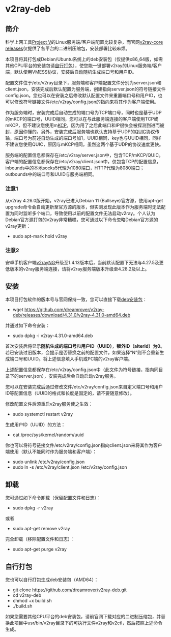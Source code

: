 # v2ray-deb
## 简介
科学上网工具[Project V](https://www.v2ray.com/)的Linux服务端/客户端配置比较复杂，而官网[v2ray-core releases](https://github.com/v2fly/v2ray-core/releases)仅提供了各平台的二进制压缩包，安装部署比较麻烦。

本项目将其打包成Debian/Ubuntu系统上的deb安装包（仅提供x86_64版，如需其他CPU平台的安装包请[自行打包](https://github.com/dreamrover/v2ray-deb#%E8%87%AA%E8%A1%8C%E6%89%93%E5%8C%85)），使您能一键部署v2ray的Linux服务端/客户端，默认使用VMESS协议，安装后自动随机生成端口号和用户ID。

配置文件位于/etc/v2ray目录下，服务端和客户端配置文件分别为server.json和client.json，安装完成后默认配置为服务端，创建指向server.json的符号链接文件config.json。您也可以在安装之后修改默认配置文件来重置端口号和用户ID，也可以修改符号链接文件/etc/v2ray/config.json的指向来将其作为客户端使用。

作为服务端时，安装完成后自动生成的端口号为TCP端口号，同时也是基于UDP的mKCP的端口号，UUID相同，您可以在与此服务端连接的客户端使用TCP或mKCP，但不建议您使用m[KCP](https://github.com/skywind3000/kcp)，因为用了之后此端口和IP很快会被探测到进而被封，原因你懂的。另外，安装完成后服务端也默认支持基于UDP的[QUIC](https://zh.wikipedia.org/wiki/%E5%BF%AB%E9%80%9FUDP%E7%BD%91%E7%BB%9C%E8%BF%9E%E6%8E%A5)协议传输，端口号为前述自动生成的端口号加1，UUID相同，key也与UUID相同，同样不建议您使用QUIC，原因与mKCP相同，虽然这两个基于UDP的协议速度更快。

服务端的配置信息都保存在/etc/v2ray/server.json中，包含TCP/mKCP/QUIC。客户端的配置信息都保存在/etc/v2ray/client.json中，仅包含TCP的配置信息，inbounds中的本地socks5代理为1080端口，HTTP代理为8080端口；outbounds中的端口号和UUID与服务端相同。
### 注意1
从v2ray 4.26.0版开始，v2ray已进入Debian 11 (Bullseye)官方源，使用apt-get upgrade命令会自动更新至官方源的版本，但实测发现此版本作为服务端时无法配置为同时监听多个端口，导致使用以前的配置文件无法启动v2ray。个人认为Debian官方源打包的v2ray非常糟糕，您可通过以下命令忽略Debian官方源的v2ray更新：
* sudo apt-mark hold v2ray
### 注意2
安卓手机客户端[v2rayNG](https://github.com/2dust/v2rayNG)升级至1.4.13版本后，当前默认配置下无法与4.27.5及更低版本的v2ray服务端连接，请将v2ray服务端版本升级至4.28.2及以上。
## 安装
本项目打包软件的版本号与官网保持一致，您可以直接下载[deb安装包](https://github.com/dreamrover/v2ray-deb/releases)：
* wget https://github.com/dreamrover/v2ray-deb/releases/download/4.31.0/v2ray-4.31.0-amd64.deb

并通过如下命令安装：
* sudo dpkg -i v2ray-4.31.0-amd64.deb

首次安装后将显示**随机生成的端口号**和**用户ID（UUID）**，**额外ID（alterId）为0**。若已安装过旧版本，会提示是否替换之前的配置文件，如果选择“N”则不会重新生成端口号和UUID。将上述信息填入手机或PC端的v2ray客户端。

上述配置信息都保存在/etc/v2ray/config.json中（此文件为符号链接，指向同目录下的server.json），安装完成后会自动启动v2ray服务。

您可以在安装完成后通过修改文件/etc/v2ray/config.json来自定义端口号和用户ID等配置信息（UUID的格式和长度是固定的，请不要随意修改）。

修改配置文件后须重启v2ray服务使之生效：
* sudo systemctl restart v2ray

生成用户ID（UUID）的方法：
* cat /proc/sys/kernel/random/uuid

你也可以将符号链接文件/etc/v2ray/config.json指向client.json来将其作为客户端使用（默认不能同时作为服务端和客户端）：
* sudo unlink /etc/v2ray/config.json
* sudo ln -s /etc/v2ray/client.json /etc/v2ray/config.json
## 卸载
您可通过如下命令卸载（保留配置文件和日志）：
* sudo dpkg -r v2ray

或者
* sudo apt-get remove v2ray

完全卸载（移除配置文件和日志）：
* sudo apt-get purge v2ray
## 自行打包
您也可以自行打包生成deb安装包（AMD64）：
* git clone https://github.com/dreamrover/v2ray-deb.git
* cd v2ray-deb
* chmod +x build.sh
* ./build.sh

如果您需要其他CPU平台的deb安装包，请前官网下载对应的二进制压缩包，并替换此项目中usr/bin/v2ray目录下的可执行文件v2ray和v2ctl，然后按照上述命令生成。
